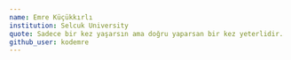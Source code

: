 ```yaml
---
name: Emre Küçükkırlı
institution: Selcuk University
quote: Sadece bir kez yaşarsın ama doğru yaparsan bir kez yeterlidir.
github_user: kodemre
---
```

